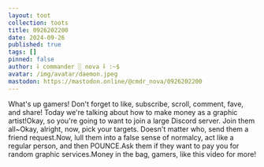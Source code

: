 ```yaml
---
layout: toot
collection: toots
title: 0926202200
date: 2024-09-26
published: true
tags: []
pinned: false
author: ⸸ commander ░ nova ⸸ :~$
avatar: /img/avatar/daemon.jpeg
mastodon: https://mastodon.online/@cmdr_nova/0926202200
---
```


What's up gamers! Don't forget to like, subscribe, scroll, comment, fave, and share! Today we're talking about how to make money as a graphic artist!Okay, so you're going to want to join a large Discord server. Join them all~Okay, alright, now, pick your targets. Doesn't matter who, send them a friend request.Now, lull them into a false sense of normalcy, act like a regular person, and then POUNCE.Ask them if they want to pay you for random graphic services.Money in the bag, gamers, like this video for more!

